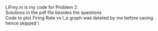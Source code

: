 LIFmy.m is my code for Problem 2 \
Solutions in the pdf file besides the questions \
Code to plot Firing Rate vs I_e graph was deleted by me before saving hence skipped \
